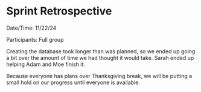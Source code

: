 # Sprint Retrospective

Date/Time: 11/22/24

Participants: Full group

Creating the database took longer than was planned, so we ended up going a bit over the amount of time we had thought it would take. Sarah ended up helping Adam and Moe finish it. 

Because everyone has plans over Thanksgiving break, we will be putting a small hold on our progress until everyone is available.


